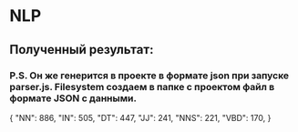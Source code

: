 # NLP

## Полученный результат:
### P.S. Он же генерится в проекте в формате json при запуске parser.js. Filesystem создаем в папке с проектом файл в формате JSON с данными.

{
  "NN": 886,
  "IN": 505,
  "DT": 447,
  "JJ": 241,
  "NNS": 221,
  "VBD": 170,
}
